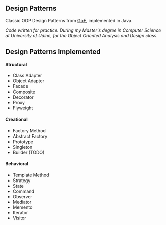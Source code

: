 Design Patterns
---------------
Classic OOP Design Patterns from [GoF](https://en.wikipedia.org/?title=Design_Patterns),
implemented in Java.

_Code written for practice. During my Master's degree in Computer Science at University of Udine,
for the Object Oriented Analysis and Design class._

Design Patterns Implemented
---------------------------
#### Structural
* Class Adapter
* Object Adapter
* Facade
* Composite
* Decorator
* Proxy
* Flyweight

#### Creational
* Factory Method
* Abstract Factory
* Prototype
* Singleton
* Builder (TODO)

#### Behavioral
* Template Method
* Strategy
* State
* Command
* Observer
* Mediator
* Memento
* Iterator
* Visitor